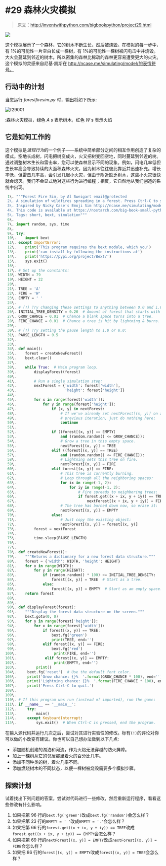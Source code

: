 # #29 森林火灾模拟

> 原文：<http://inventwithpython.com/bigbookpython/project29.html>

![](img/9d995d63aaead72cad01120081eb8f75.png)

这个模拟展示了一个森林，它的树木不断生长，然后被烧毁。在模拟的每一步中，有 1%的可能性一片空白长成一棵树，有 1%的可能性一棵树被闪电击中并烧毁。大火会蔓延到邻近的树木，所以密集的森林比稀疏的森林更容易遭受更大的火灾。这个模拟的灵感来自尼基·凯斯在 http://ncase.me/simulating/model/的表情符号。

## 行动中的计划

当您运行 *forestfiresim.py* 时，输出将如下所示:

![f29001](img/14feccd29b86617354c4fd6ea863f621.png)

:森林火灾模拟，绿色 *A* s 表示树木，红色 *W* s 表示火焰

## 它是如何工作的

这个模拟是*涌现行为*的一个例子——系统中简单部分之间的相互作用创造了复杂的模式。空地长成树，闪电把树变成火，火又把树变回空地，同时蔓延到邻近的树。通过调整树木生长和雷击率，您可以使森林显示不同的现象。例如，闪电几率低但生长率高会导致持续的大面积森林火灾，因为树木往往彼此靠近并迅速补充。增长率低，但雷击几率高，会引发几起小火灾，但由于附近缺乏树木，这些小火灾很快就会熄灭。我们不会显式地对这些行为进行编程；相反，它自然地从我们创造的系统中出现。

```py
 1\. """Forest Fire Sim, by Al Sweigart email@protected
 2\. A simulation of wildfires spreading in a forest. Press Ctrl-C to stop.
 3\. Inspired by Nicky Case's Emoji Sim http://ncase.me/simulating/model/
 4\. This code is available at https://nostarch.com/big-book-small-python-programming
 5\. Tags: short, bext, simulation"""
 6\. 
 7\. import random, sys, time
 8\. 
 9\. try:
 10\.    import bext
 11\. except ImportError:
 12\.    print('This program requires the bext module, which you')
 13\.    print('can install by following the instructions at')
 14\.    print('https://pypi.org/project/Bext/')
 15\.    sys.exit()
 16\. 
 17\. # Set up the constants:
 18\. WIDTH = 79
 19\. HEIGHT = 22
 20\. 
 21\. TREE = 'A'
 22\. FIRE = 'W'
 23\. EMPTY = ' '
 24\. 
 25\. # (!) Try changing these settings to anything between 0.0 and 1.0:
 26\. INITIAL_TREE_DENSITY = 0.20  # Amount of forest that starts with trees.
 27\. GROW_CHANCE = 0.01  # Chance a blank space turns into a tree.
 28\. FIRE_CHANCE = 0.01  # Chance a tree is hit by lightning & burns.
 29\. 
 30\. # (!) Try setting the pause length to 1.0 or 0.0:
 31\. PAUSE_LENGTH = 0.5
 32\. 
 33\. 
 34\. def main():
 35\.    forest = createNewForest()
 36\.    bext.clear()
 37\. 
 38\.    while True:  # Main program loop.
 39\.        displayForest(forest)
 40\. 
 41\.        # Run a single simulation step:
 42\.        nextForest = {'width': forest['width'],
 43\.                      'height': forest['height']}
 44\. 
 45\.        for x in range(forest['width']):
 46\.            for y in range(forest['height']):
 47\.                if (x, y) in nextForest:
 48\.                    # If we've already set nextForest[(x, y)] on a
 49\.                    # previous iteration, just do nothing here:
 50\.                    continue
 51\. 
 52\.                if ((forest[(x, y)] == EMPTY)
 53\.                    and (random.random() <= GROW_CHANCE)):
 54\.                    # Grow a tree in this empty space.
 55\.                    nextForest[(x, y)] = TREE
 56\.                elif ((forest[(x, y)] == TREE)
 57\.                    and (random.random() <= FIRE_CHANCE)):
 58\.                    # Lightning sets this tree on fire.
 59\.                    nextForest[(x, y)] = FIRE
 60\.                elif forest[(x, y)] == FIRE:
 61\.                    # This tree is currently burning.
 62\.                    # Loop through all the neighboring spaces:
 63\.                    for ix in range(-1, 2):
 64\.                        for iy in range(-1, 2):
 65\.                            # Fire spreads to neighboring trees:
 66\.                            if forest.get((x + ix, y + iy)) == TREE:
 67\.                                nextForest[(x + ix, y + iy)] = FIRE
 68\.                    # The tree has burned down now, so erase it:
 69\.                    nextForest[(x, y)] = EMPTY
 70\.                else:
 71\.                    # Just copy the existing object:
 72\.                    nextForest[(x, y)] = forest[(x, y)]
 73\.        forest = nextForest
 74\. 
 75\.        time.sleep(PAUSE_LENGTH)
 76\. 
 77\. 
 78\. def createNewForest():
 79\.    """Returns a dictionary for a new forest data structure."""
 80\.    forest = {'width': WIDTH, 'height': HEIGHT}
 81\.    for x in range(WIDTH):
 82\.        for y in range(HEIGHT):
 83\.            if (random.random() * 100) <= INITIAL_TREE_DENSITY:
 84\.                forest[(x, y)] = TREE  # Start as a tree.
 85\.            else:
 86\.                forest[(x, y)] = EMPTY  # Start as an empty space.
 87\.    return forest
 88\. 
 89\. 
 90\. def displayForest(forest):
 91\.    """Display the forest data structure on the screen."""
 92\.    bext.goto(0, 0)
 93\.    for y in range(forest['height']):
 94\.        for x in range(forest['width']):
 95\.            if forest[(x, y)] == TREE:
 96\.                bext.fg('green')
 97\.                print(TREE, end='')
 98\.            elif forest[(x, y)] == FIRE:
 99\.                bext.fg('red')
100\.                 print(FIRE, end='')
101\.             elif forest[(x, y)] == EMPTY:
102\.                 print(EMPTY, end='')
103\.         print()
104\.     bext.fg('reset')  # Use the default font color.
105\.     print('Grow chance: {}%  '.format(GROW_CHANCE * 100), end='')
106\.     print('Lightning chance: {}%  '.format(FIRE_CHANCE * 100), end='')
107\.     print('Press Ctrl-C to quit.')
108\. 
109\. 
110\. # If this program was run (instead of imported), run the game:
111\. if __name__ == '__main__':
112\.     try:
113\.         main()
114\.     except KeyboardInterrupt:
115\.         sys.exit()  # When Ctrl-C is pressed, end the program. 
```

在输入源代码并运行几次之后，尝试对其进行实验性的修改。标有`(!)`的评论对你可以做的小改变有建议。你也可以自己想办法做到以下几点:

*   添加随机创建的湖泊和河流，作为火焰无法穿越的防火屏障。
*   加上一棵树从它的邻居那里着火的百分比几率。
*   添加不同种类的树，着火几率不同。
*   添加燃烧树木的不同状态，以便一棵树被烧毁需要多个模拟步骤。

## 探索计划

试着找出下列问题的答案。尝试对代码进行一些修改，然后重新运行程序，看看这些修改有什么影响。

1.  如果把第 96 行的`bext.fg('green')`改成`bext.fg('random')`会怎么样？
2.  如果把第 23 行的`EMPTY = ' '`改成`EMPTY = '.'`会怎么样？
3.  如果把第 66 行的`forest.get((x + ix, y + iy)) == TREE`改成`forest.get((x + ix, y + iy)) == EMPTY`会怎么样？
4.  如果把第 69 行的`nextForest[(x, y)] = EMPTY`改成`nextForest[(x, y)] = FIRE`会怎么样？
5.  如果把 86 行的`forest[(x, y)] = EMPTY`改成`forest[(x, y)] = TREE`会怎么样？